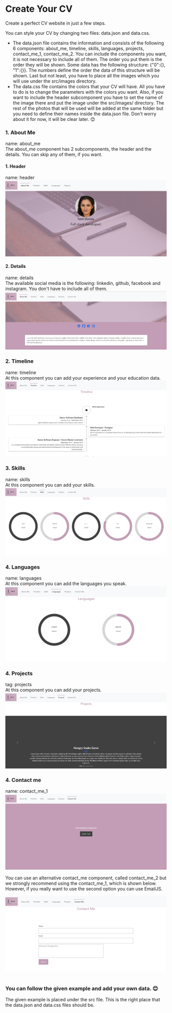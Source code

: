 # Create Your CV
Create a perfect CV website in just a few steps.

You can style your CV by changing two files: data.json and data.css.
* The data.json file contains the information and consists of the following 6 components: about_me, timeline,  skills, languages, projects, contact_me_1, contact_me_2. You can include the components you want, it is not necessary to include all of them. The order you put them is the order they will be shown. Some data has the following structure: {"0":{}, "1":{}}. The numbers define the order the data of this structure will be shown. Last but not least, you have to place all the images which you will use under the src/images directory.
* The data.css file contains the colors that your CV will have. All you have to do is to change the parameters with the colors you want. Also, if you want to include the header subcomponent you have to set the name of the image there and put the image under the src/images/ directory. The rest of the photos that will be used will be added at the same folder but you need to define their names inside the data.json file. Don't worry about it for now, it will be clear later. 😊

### 1. About Me <br>
name: about_me <br>
The about_me component has 2 subcomponents, the header and the details. You can skip any of them, if you want.
  #### 1. Header 
  name: header
  ![header](/images/header.PNG)

  #### 2. Details 
  name: details <br>
  The available social media is the following: linkedin, github, facebook and instagram. You don't have to include all of them.
  ![details](/images/details.PNG)

### 2. Timeline <br>
name: timeline <br>
At this component you can add your experience and your education data.
![header](/images/timeline.PNG)

### 3. Skills <br>
name: skills <br>
At this component you can add your skills.
![skills](/images/skills.PNG)

### 4. Languages <br>
name: languages <br>
 At this component you can add the languages you speak.
![languages](/images/languages.PNG)

### 4. Projects <br>
tag: projects <br>
 At this component you can add your projects.
![projecrs](/images/projects.PNG)

### 4. Contact me <br>
name: contact_me_1
![contact_me_1](/images/contact_me_1.PNG)
 
You can use an alternative contact_me component, called contact_me_2 but we strongly recommend using the contact_me_1, which is shown below. However, if you really want to use the second option you can use EmailJS. 

![contact_me_2](/images/contact_me_2.PNG)
<br>
<br>
### You can follow the given example and add your own data. 😊
The given example is placed under the src file. This is the right place that the data.json and data.css files should be.
